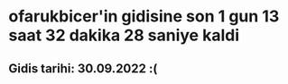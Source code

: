 # ofarukbicer'in gidisine son 1 gun 13 saat 32 dakika 28 saniye kaldi

## Gidis tarihi: 30.09.2022 :(
